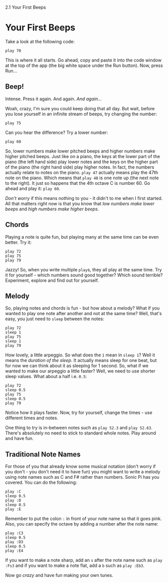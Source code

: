 2.1 Your First Beeps

# Your First Beeps

Take a look at the following code:

```
play 70
```

This is where it all starts. Go ahead, copy and paste it into the code
window at the top of the app (the big white space under the Run
button). Now, press Run...

## Beep!

Intense. Press it again. And again. *And again...*

Woah, crazy, I'm sure you could keep doing that all day. But wait,
before you lose yourself in an infinite stream of beeps, try changing
the number:

```
play 75
```

Can you hear the difference? Try a lower number:

```
play 60
```

So, lower numbers make lower pitched beeps and higher numbers make
higher pitched beeps. Just like on a piano, the keys at the lower part
of the piano (the left hand side) play lower notes and the keys on the
higher part of the piano (the right hand side) play higher notes. In
fact, the numbers actually relate to notes on the piano. `play 47`
actually means play the 47th note on the piano. Which means that `play 48`
is one note up (the next note to the right). It just so happens that
the 4th octave C is number 60. Go ahead and play it: `play 60`.

*Don't worry* if this means nothing to you - it didn't to me when I
 first started. All that matters right now is that you know that *low
 numbers make lower beeps* and *high numbers make higher beeps*.

## Chords

Playing a note is quite fun, but playing many at the same time can be
even better. Try it:

```
play 72
play 75
play 79
```

Jazzy! So, when you write multiple `play`s, they all play at the same
time. Try it for yourself - which numbers sound good together? Which
sound terrible? Experiment, explore and find out for yourself.

## Melody

So, playing notes and chords is fun - but how about a melody? What if
you wanted to play one note after another and not at the same time?
Well, that's easy, you just need to `sleep` between the notes:

```
play 72
sleep 1
play 75
sleep 1
play 79
```

How lovely, a little arpeggio. So what does the `1` mean in `sleep 1`?
Well it means the *duration of the sleep*. It actually means sleep for
one beat, but for now we can think about it as sleeping for 1
second. So, what if we wanted to make our arpeggio a little faster?
Well, we need to use shorter sleep values. What about a half i.e. `0.5`:

```
play 72
sleep 0.5
play 75
sleep 0.5
play 79
```

Notice how it plays faster. Now, try for yourself, change the times -
use different times and notes.

One thing to try is in-between notes such as `play 52.3` and `play 52.63`. 
There's absolutely no need to stick to standard whole notes. Play 
around and have fun.


## Traditional Note Names

For those of you that already know some musical notation (don't worry if
you don't - you don't need it to have fun) you might want to write a
melody using note names such as C and F# rather than numbers. Sonic Pi
has you covered. You can do the following:

```
play :C
sleep 0.5
play :D
sleep 0.5
play :E
```

Remember to put the colon `:` in front of your note name so that it
goes pink. Also, you can specify the octave by adding a number after
the note name:

```
play :C3
sleep 0.5
play :D3
sleep 0.5
play :E4
```

If you want to make a note sharp, add an `s` after the note name such as
`play :Fs3` and if you want to make a note flat, add a `b` such as `play :Eb3`.

Now go *crazy* and have fun making your own tunes.
